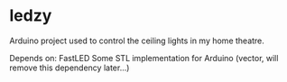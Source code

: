 # ledzy

Arduino project used to control the ceiling lights in my home theatre.

Depends on:
FastLED
Some STL implementation for Arduino (vector, will remove this dependency later...)
